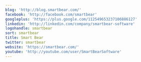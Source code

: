 ```yaml
---
blog: 'http://blog.smartbear.com/'
facebook: 'http://facebook.com/smartbear'
googleplus: 'https://plus.google.com/112549653237106886127'
linkedin: 'http://linkedin.com/company/smartbear-software'
logohandle: smartbear
sort: smartbear
title: Smart Bear
twitter: smartbear
website: 'https://smartbear.com/'
youtube: 'http://youtube.com/user/SmartBearSoftware'
---
```

